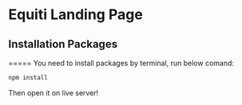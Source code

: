 # Equiti Landing Page

## Installation Packages
=====
You need to install packages by terminal, run below comand: 
```js
npm install
```

Then open it on live server!
